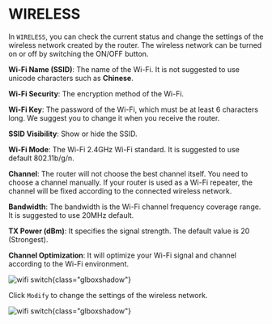 # WIRELESS

In `WIRELESS`, you can check the current status and change the settings of the wireless network created by the router. The wireless network can be turned on or off by switching the ON/OFF button.


**Wi-Fi Name (SSID)**: The name of the Wi-Fi. It is not suggested to use unicode characters such as **Chinese**.

**Wi-Fi Security**: The encryption method of the Wi-Fi.

**Wi-Fi Key**: The password of the Wi-Fi, which must be at least 6 characters long. We suggest you to change it when you receive the router.

**SSID Visibility**: Show or hide the SSID.

**Wi-Fi Mode**: The Wi-Fi 2.4GHz Wi-Fi standard. It is suggested to use default 802.11b/g/n.

**Channel**: The router will not choose the best channel itself. You need to choose a channel manually. If your router is used as a Wi-Fi repeater, the channel will be fixed according to the connected wireless network.

**Bandwidth**: The bandwidth is the Wi-Fi channel frequency coverage range. It is suggested to use 20MHz default. 

**TX Power (dBm)**: It specifies the signal strength. The default value is 20 (Strongest).

**Channel Optimization**: It will optimize your Wi-Fi signal and channel according to the Wi-Fi environment. 


![wifi switch](https://static.gl-inet.com/docs/en/3/setup/spitz/wireless/status.jpg){class="glboxshadow"}



Click `Modify` to change the settings of the wireless network.

![wifi switch](https://static.gl-inet.com/docs/en/3/setup/spitz/wireless/setting.jpg){class="glboxshadow"}

